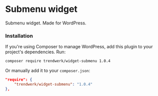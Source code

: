 Submenu widget
====

Submenu widget. Made for WordPress.

### Installation
If you're using Composer to manage WordPress, add this plugin to your project's dependencies. Run:
```sh
composer require trendwerk/widget-submenu 1.0.4
```

Or manually add it to your `composer.json`:
```json
"require": {
	"trendwerk/widget-submenu": "1.0.4"
},
```
